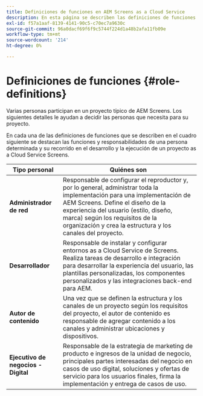 ```yaml
---
title: Definiciones de funciones en AEM Screens as a Cloud Service
description: En esta página se describen las definiciones de funciones en AEM Screens as a Cloud Service.
exl-id: f57a1aaf-8139-4141-90c5-c70ec7a9630c
source-git-commit: 96a0dacf69f6f9c5744f224d1a48b2afa11fb09e
workflow-type: tm+mt
source-wordcount: '214'
ht-degree: 0%

---
```


# Definiciones de funciones {#role-definitions}

Varias personas participan en un proyecto típico de AEM Screens. Los siguientes detalles le ayudan a decidir las personas que necesita para su proyecto.

En cada una de las definiciones de funciones que se describen en el cuadro siguiente se destacan las funciones y responsabilidades de una persona determinada y su recorrido en el desarrollo y la ejecución de un proyecto as a Cloud Service Screens.

| Tipo personal | Quiénes son |
|--- |--- |
| **Administrador de red** | Responsable de configurar el reproductor y, por lo general, administrar toda la implementación para una implementación de AEM Screens. Define el diseño de la experiencia del usuario (estilo, diseño, marca) según los requisitos de la organización y crea la estructura y los canales del proyecto. |
| **Desarrollador** | Responsable de instalar y configurar entornos as a Cloud Service de Screens. Realiza tareas de desarrollo e integración para desarrollar la experiencia del usuario, las plantillas personalizadas, los componentes personalizados y las integraciones back-end para AEM. |
| **Autor de contenido** | Una vez que se definen la estructura y los canales de un proyecto según los requisitos del proyecto, el autor de contenido es responsable de agregar contenido a los canales y administrar ubicaciones y dispositivos. |
| **Ejecutivo de negocios - Digital** | Responsable de la estrategia de marketing de producto e ingresos de la unidad de negocio, principales partes interesadas del negocio en casos de uso digital, soluciones y ofertas de servicio para los usuarios finales, firma la implementación y entrega de casos de uso. |

